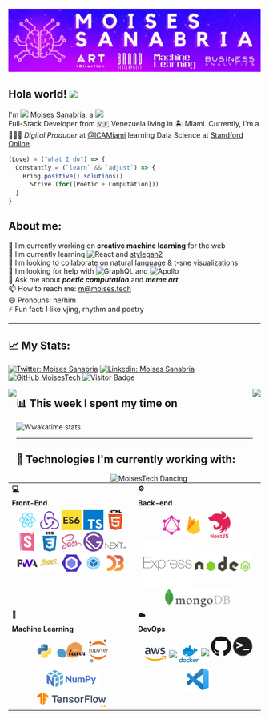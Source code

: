 ![LinkedIn Banner](https://github.com/moisestech/moisestech/blob/master/assets/banner/MoisesTech_LinkedIn_Banner.jpeg?raw=true)

## Hola world! <img src="https://raw.githubusercontent.com/MartinHeinz/MartinHeinz/master/wave.gif" width="30px">

<img src="https://raw.githubusercontent.com/moisestech/moisestech/blob/master/assets/avatar/MoisesTech_Zepeto_MLwJS.png?raw=true" align="right" width="330px"/>

I'm <img src="https://emojis.slackmojis.com/emojis/images/1531849430/4246/blob-sunglasses.gif?1531849430" width="30"/> [Moises Sanabria](https://moises.tech/), a Full-Stack Developer from 🇻🇪 Venezuela living in 🏝️ Miami. Currently, I'm a 👨🏽‍💻 <em>Digital Producer</em> at [@ICAMiami](https://icamiami.org/) learning Data Science at [Standford Online](https://www.coursera.org/learn/machine-learning).

```javascript
(Love) = ("what I do") => {
  Constantly = (`learn` && `adjust`) => {
    Bring.positive().solutions()
      Strive.(for([Poetic + Computation]))
  }
}
```

## About me:

🔭 I’m currently working on <strong>creative machine learning</strong> for the web  
🌱 I’m currently learning <img alt="React" src="https://img.shields.io/badge/-React-45b8d8?style=flat-square&logo=react&logoColor=white" /> and [stylegan2](https://github.com/NVlabs/stylegan2)  
👯 I’m looking to collaborate on <a href="https://github.com/openai/gpt-3">natural language</a> & [t-sne visualizations](https://www.youtube.com/watch?v=wvsE8jm1GzE)  
🤔 I’m looking for help with <img alt="GraphQL" src="https://img.shields.io/badge/-GraphQL-E10098?style=flat-square&logo=graphql&logoColor=white" /> and <img alt="Apollo" src="https://img.shields.io/badge/-Apollo%20GraphQL-311C87?style=flat-square&logo=apollo-graphql&logoColor=white" />  
💬 Ask me about **_poetic computation_** and **_meme art_**  
📫 How to reach me: m@moises.tech  
😄 Pronouns: he/him  
⚡ Fun fact: I like vjing, rhythm and poetry

<hr/>

## 📈 My Stats:

[![Twitter: Moises Sanabria](https://img.shields.io/twitter/follow/moisesdsanabria?style=social)](https://twitter.com/moisesdsanabria)
[![Linkedin: Moises Sanabria](https://img.shields.io/badge/-LinkedIn-blue?style=flat-square&logo=Linkedin&logoColor=white&link=https://www.linkedin.com/in/moisesdsanabria/)](https://www.linkedin.com/in/moisesdsanabria/)
[![GitHub MoisesTech](https://img.shields.io/github/followers/moisestech?label=follow&style=social)](https://github.com/moisestech)
![Visitor Badge](https://visitor-badge.laobi.icu/badge?page_id=moisestech)

<img align="left" height="135px" src="https://github-readme-stats.vercel.app/api?username=moisestech&hide_title=true&hide_border=true&show_icons=true&include_all_commits=true&line_height=21&bg_color=0,EC6C6C,FFD479,FFFC79,73FA79&theme=graywhite" /><!-- wi*quL3fcV --><img align="right" height="135px" src="https://github-readme-stats.vercel.app/api/top-langs/?username=moisestech&hide_title=true&hide_border=true&layout=compact&bg_color=0,73FA79,73FDFF,D783FF&theme=graywhite" />

## 📊 **This week I spent my time on**

![Wwakatime stats](https://github-readme-stats-taupe-two.vercel.app/api/wakatime?username=moisestech&hide_title=true&hide_border=true&langs_count=5)

<!-- <img src="https://raw.githubusercontent.com/moisestech/moisestech/master/contributions.gif" alt="Contributions" width="722px" height="112px" /> -->

<hr/>

## 🔧 Technologies I'm currently working with:

<img src="https://github.com/moisestech/moisestech/blob/master/assets/avatar/MoisesTech_Zepeto_Dancing.gif?raw=true" alt="MoisesTech Dancing" width="300px" align="right" />

<table width="350px">
  <tr>
    <td valign="top" width="50%">
      <strong>💻 </strong>
    </td>
    <td valign="top" width="50%">
      <strong>⚙️</strong>
    </td>
  </tr>
  <tr>
    <td valign="center" halign="center" width="33%">
      <strong>Front-End</strong>
    </td>
    <td valign="top" width="33%">
      <strong>Back-end</strong>
    </td>
  </tr>
  <tr>
    <td valign="top" width="33%">
      <div align="center">
        <img
          width="40x"
          src="https://raw.githubusercontent.com/github/explore/80688e429a7d4ef2fca1e82350fe8e3517d3494d/topics/react/react.png"
        />
        <img
          width="40x"
          src="https://raw.githubusercontent.com/github/explore/80688e429a7d4ef2fca1e82350fe8e3517d3494d/topics/redux/redux.png"
        />
        <img
          width="40x"
          src="https://raw.githubusercontent.com/github/explore/80688e429a7d4ef2fca1e82350fe8e3517d3494d/topics/es6/es6.png"
        />
        <img
          width="40x"
          src="https://raw.githubusercontent.com/github/explore/80688e429a7d4ef2fca1e82350fe8e3517d3494d/topics/typescript/typescript.png"
        />
        <img
          width="40x"
          src="https://raw.githubusercontent.com/github/explore/80688e429a7d4ef2fca1e82350fe8e3517d3494d/topics/html/html.png"
        />
        <img
          width="40x"
          src="https://raw.githubusercontent.com/github/explore/80688e429a7d4ef2fca1e82350fe8e3517d3494d/topics/storybook/storybook.png"
        />
        <img
          width="40x"
          src="https://raw.githubusercontent.com/github/explore/80688e429a7d4ef2fca1e82350fe8e3517d3494d/topics/css/css.png"
        />
        <img
          width="40x"
          src="https://raw.githubusercontent.com/github/explore/80688e429a7d4ef2fca1e82350fe8e3517d3494d/topics/sass/sass.png"
        />
        <img
          width="40x"
          src="https://raw.githubusercontent.com/moisestech/moisestech/master/assets/logos/gatsby.png"
        />
        <img
          width="40x"
          src="https://raw.githubusercontent.com/moisestech/moisestech/master/assets/logos/nextjs.png"
        />
        <img
          width="40"
          src="https://raw.githubusercontent.com/github/explore/80688e429a7d4ef2fca1e82350fe8e3517d3494d/topics/pwa/pwa.png"
        />
        <img
          width="40x"
          src="https://raw.githubusercontent.com/github/explore/cb39e2385dfcec8a661d01bfacff6b1e33bbaa9d/topics/babel/babel.png"
        />
        <img
          width="40"
          src="https://raw.githubusercontent.com/github/explore/80688e429a7d4ef2fca1e82350fe8e3517d3494d/topics/eslint/eslint.png"
        />
        <img
          width="40"
          src="https://raw.githubusercontent.com/github/explore/80688e429a7d4ef2fca1e82350fe8e3517d3494d/topics/webpack/webpack.png"
        />
        <img
          width="40"
          src="https://github.com/moisestech/moisestech/blob/master/assets/logos/d3.png?raw=true"
        />
      </div>
    </td>
    <td valign="top" width="33%">
      <div align="center">
        <img
          align="center"
          width="40"
          src="https://raw.githubusercontent.com/github/explore/80688e429a7d4ef2fca1e82350fe8e3517d3494d/topics/graphql/graphql.png"
        />
        <img
          align="center"
          width="40"
          src="https://raw.githubusercontent.com/github/explore/80688e429a7d4ef2fca1e82350fe8e3517d3494d/topics/firebase/firebase.png"
        />
        <img
          align="center"
          height="60"
          src="https://raw.githubusercontent.com/moisestech/moisestech/master/assets/logos/nestjs.png"
        />
        <img
          align="center"
          width="40%"
          src="https://raw.githubusercontent.com/github/explore/80688e429a7d4ef2fca1e82350fe8e3517d3494d/topics/express/express.png"
        />
        <img
          align="center"
          height="40"
          src="https://raw.githubusercontent.com/moisestech/moisestech/master/assets/logos/nodejs.png"
        />
        <img
          align="center"
          height="40"
          src="https://github.com/moisestech/moisestech/blob/master/assets/logos/mongodb.png?raw=true"
        />
      </div>
    </td>
  </tr>
  <tr>
    <td valign="top" width="33%">
      <strong>🧠 </strong>
    </td>
    <td valign="top" width="50%">
      <strong>☁️</strong>
    </td>
  </tr>
  <tr>
    <td valign="top" width="50%">
      <strong>Machine Learning</strong>
    </td>
    <td valign="top" width="50%">
      <strong>DevOps</strong>
    </td>
  </tr>
  <tr>
    <td valign="top" width="33%">
      <div align="center">
        <img
          align="center"
          width="40"
          src="https://raw.githubusercontent.com/github/explore/80688e429a7d4ef2fca1e82350fe8e3517d3494d/topics/python/python.png"
        />
        <img
          align="center"
          width="60"
          src="https://raw.githubusercontent.com/github/explore/80688e429a7d4ef2fca1e82350fe8e3517d3494d/topics/scikit-learn/scikit-learn.png"
        />
        <img
          align="center"
          width="40"
          src="https://github.com/moisestech/moisestech/blob/master/assets/logos/jupyter_notebooks.png?raw=true"
        />
        <img
          align="center"
          height="50"
          src="https://raw.githubusercontent.com/moisestech/moisestech/master/assets/logos/numpy.png"
        />
        <img
          align="center"
          height="35"
          src="https://raw.githubusercontent.com/moisestech/moisestech/master/assets/logos/tensorflow2.png"
        />
      </div>
    </td>
    <td valign="top" width="50%">
      <div align="center">
        <img
          align="center"
          height="50"
          src="https://raw.githubusercontent.com/github/explore/80688e429a7d4ef2fca1e82350fe8e3517d3494d/topics/aws/aws.png"
        />
        <img
          align="center"
          height="40"
          src="https://www.vectorlogo.zone/logos/google_cloud/google_cloud-icon.svg"
        />
        <img
          align="center"
          width="40"
          src="https://raw.githubusercontent.com/github/explore/80688e429a7d4ef2fca1e82350fe8e3517d3494d/topics/docker/docker.png"
        />
        <img
          width="40"
          src="https://camo.githubusercontent.com/d82942004dd6bfef22a5ba8e6fb936211a048320/68747470733a2f2f70726f66696c696e61746f722e7269736861762e6465762f736b696c6c732d6173736574732f6769742d73636d2d69636f6e2e737667"
        />
        <img
          width="40"
          src="https://raw.githubusercontent.com/github/explore/78df643247d429f6cc873026c0622819ad797942/topics/github/github.png"
        />
        <img
          width="40"
          src="https://raw.githubusercontent.com/github/explore/80688e429a7d4ef2fca1e82350fe8e3517d3494d/topics/terminal/terminal.png"
        />
        <img
          width="50"
          src="https://raw.githubusercontent.com/moisestech/moisestech/master/assets/logos/vscode.png"
        />
      </div>
    </td>
  </tr>
</table>
